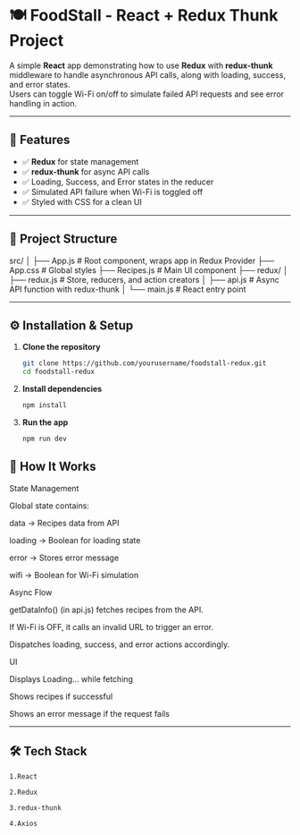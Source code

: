 # 🍽️ FoodStall - React + Redux Thunk Project

A simple **React** app demonstrating how to use **Redux** with **redux-thunk** middleware to handle asynchronous API calls, along with loading, success, and error states.  
Users can toggle Wi-Fi on/off to simulate failed API requests and see error handling in action.

---

## 🚀 Features

- ✅ **Redux** for state management  
- ✅ **redux-thunk** for async API calls  
- ✅ Loading, Success, and Error states in the reducer  
- ✅ Simulated API failure when Wi-Fi is toggled off  
- ✅ Styled with CSS for a clean UI  

---

## 📂 Project Structure

src/
│
├── App.js # Root component, wraps app in Redux Provider
├── App.css # Global styles
├── Recipes.js # Main UI component
├── redux/
│ ├── redux.js # Store, reducers, and action creators
│ ├── api.js # Async API function with redux-thunk
│
└── main.js # React entry point


---

## ⚙️ Installation & Setup

1. **Clone the repository**
   ```bash
   git clone https://github.com/yourusername/foodstall-redux.git
   cd foodstall-redux
    ```
2. **Install dependencies**
    ```bash
   npm install
    ```
3. **Run the app**
    ```bash
   npm run dev
    ```

## 📜 How It Works
  State Management
  
  Global state contains:
  
  data → Recipes data from API
  
  loading → Boolean for loading state
  
  error → Stores error message
  
  wifi → Boolean for Wi-Fi simulation
  
  Async Flow
  
  getDataInfo() (in api.js) fetches recipes from the API.
  
  If Wi-Fi is OFF, it calls an invalid URL to trigger an error.
  
  Dispatches loading, success, and error actions accordingly.
  
  UI
  
  Displays Loading... while fetching
  
  Shows recipes if successful
  
  Shows an error message if the request fails


---


## 🛠️ Tech Stack
    1.React
    
    2.Redux
    
    3.redux-thunk
    
    4.Axios
